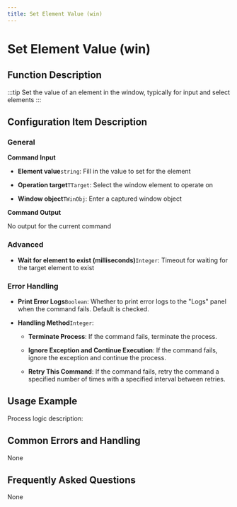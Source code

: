 ```yaml
---
title: Set Element Value (win)
---
```


# Set Element Value (win)

## Function Description

:::tip 
Set the value of an element in the window, typically for input and select elements
:::

## Configuration Item Description

### General

**Command Input**

- **Element value**`string`: Fill in the value to set for the element

- **Operation target**`TTarget`: Select the window element to operate on

- **Window object**`TWinObj`: Enter a captured window object


**Command Output**

No output for the current command

### Advanced

- **Wait for element to exist (milliseconds)**`Integer`: Timeout for waiting for the target element to exist


### Error Handling

- **Print Error Logs**`Boolean`: Whether to print error logs to the "Logs" panel when the command fails. Default is checked. 

- **Handling Method**`Integer`:

    - **Terminate Process**: If the command fails, terminate the process.

    - **Ignore Exception and Continue Execution**: If the command fails, ignore the exception and continue the process.

    - **Retry This Command**: If the command fails, retry the command a specified number of times with a specified interval between retries.

## Usage Example

Process logic description:

## Common Errors and Handling

None

## Frequently Asked Questions

None

